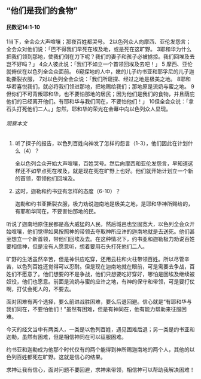 ## “他们是我们的食物”

#### 民数记14:1-10

1当下，全会众大声喧嚷；那夜百姓都哭号。 2以色列众人向摩西、亚伦发怨言；全会众对他们说：「巴不得我们早死在埃及地，或是死在这旷野。 3耶和华为什么把我们领到那地，使我们倒在刀下呢？我们的妻子和孩子必被掳掠。我们回埃及去岂不好吗？」 4众人彼此说：「我们不如立一个首领回埃及去吧！」
5 摩西、亚伦就俯伏在以色列全会众面前。 6窥探地的人中，嫩的儿子约书亚和耶孚尼的儿子迦勒撕裂衣服， 7对以色列全会众说：「我们所窥探、经过之地是极美之地。 8耶和华若喜悦我们，就必将我们领进那地，把地赐给我们；那地原是流奶与蜜之地。 9但你们不可背叛耶和华，也不要怕那地的居民；因为他们是我们的食物，并且荫庇他们的已经离开他们。有耶和华与我们同在，不要怕他们！」 10但全会众说：「拿石头打死他们二人。」忽然，耶和华的荣光在会幕中向以色列众人显现。

###### 观察本文

1. 听了探子的报告，以色列百姓向神发了怎样的怨言（1-3），他们因此在计划什么（4）？

    全以色列会众开始大声喧嚷，百姓哭号。然后向摩西和亚伦发怨言，早知道这样还不如早点死在埃及，就是现在死在旷野上也好。他们就开始计划立一个新的首领，带领他们回埃及。

2. 这时，迦勒和约书亚有怎样的态度（6-10）？

    迦勒和约书亚撕裂衣服，极力劝说迦南地是极美之地，是耶和华神所赐给的，有耶和华同在，不要害怕那地的民。

听说了迦南地原住民都是高大威猛的人民，然后城邑也坚固宽大，以色列全会众开始喧嚷，他们觉得如果按照神的带领去夺取神所应许的迦南地就是去送死。他们甚至想立一个新首领，带他们回埃及去。在这种情况下，约书亚和迦勒极力劝说百姓要相信神，但是没有人愿意听，想着要用石头打死他们二人。

旷野的生活虽然辛苦，但是神供应吃穿，还用云柱和火柱带领百姓。所以尽管辛苦，以色列百姓还觉得可以忍耐。但是现在迦南地就在眼前，可是需要去争战，百姓们不愿意了。他们想要的不是争战，他们只想要吃好穿好，哪怕是回埃及继续被奴役，他们也愿意。前面是流奶与蜜的应许之地，有神的保守和带领，可是要打仗啊，打仗会死人的，不要去。

面对困难有两个选择，要么前进战胜困难，要么后退回避。信心就是“有耶和华与我们同在，不要怕他们！”虽然有困难，但是有神同在，他有能力帮助来征服困难。

今天的经文当中有两类人，一类是以色列百姓，遇见困难后退；另一类是约书亚和迦勒，虽然有困难，但是相信神同在可以征服困难。

约书亚和迦勒成为他那个时代仅有的两个能得到神所赐迦南地的两个人，其他的以色列百姓都死在旷野。这就是信心的结果。

求神让我有信心，面对问题不要回避，求神来带领，相信神可以帮助我解决困难！